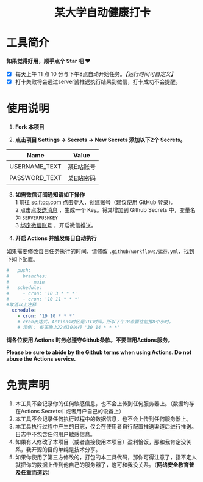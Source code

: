<div align="center">
<h1 align="center">
某大学自动健康打卡
 </h1>
 

</div>

# 工具简介


**如果觉得好用，顺手点个 Star 吧 ❤**

* [x] 每天上午 11 点 10 分与下午8点自动开始任务。*【运行时间可自定义】*
* [x] 打卡失败将会通过server酱推送执行结果到微信，打卡成功不会提醒。

# 使用说明
1. **Fork 本项目**

2. **点击项目 Settings -> Secrets -> New Secrets 添加以下2个 Secrets。**

| Name       | Value            |
| ---------- | ---------------- |
| USERNAME_TEXT | 某E站账号 |
| PASSWORD_TEXT   | 某E站密码 |


3. **如需微信订阅通知请如下操作**  
1 前往 [sc.ftqq.com](http://sc.ftqq.com/3.version) 点击登入，创建账号（建议使用 GitHub 登录）。  
2 点击点[发送消息](http://sc.ftqq.com/?c=code) ，生成一个 Key。将其增加到 Github Secrets 中，变量名为 `SERVERPUSHKEY`  
3 [绑定微信账号](http://sc.ftqq.com/?c=wechat&a=bind) ，开启微信推送。  


4. **开启 Actions 并触发每日自动执行**

如果需要修改每日任务执行的时间，请修改 `.github/workflows/运行.yml`，找到下如下配置。

```yml
#   push:
#     branches:
#       - main
#   schedule:
#     - cron: '10 3 * * *'
#     - cron: '10 11 * * *'
#取消以上注释
  schedule:
    - cron: '19 10 * * *'
    # cron表达式，Actions时区是UTC时间，所以下午18点要往前推8个小时。
    # 示例： 每天晚上22点30执行 '30 14 * * *'
```


**请各位使用 Actions 时务必遵守Github条款。不要滥用Actions服务。**

**Please be sure to abide by the Github terms when using Actions. Do not abuse the Actions service.**
# 免责声明

1. 本工具不会记录你的任何敏感信息，也不会上传到任何服务器上。（数据均存在Actions Secrets中或者用户自己的设备上）
2. 本工具不会记录任何执行过程中的数据信息，也不会上传到任何服务器上。
3. 本工具执行过程中产生的日志，仅会在使用者自行配置推送渠道后进行推送。日志中不包含任何用户敏感信息。
4. 如果有人修改了本项目（或者直接使用本项目）盈利恰饭，那和我肯定没关系，我开源的目的单纯是技术分享。
5. 如果你使用了第三方修改的，打包的本工具代码，那你可得注意了，指不定人就把你的数据上传到他自己的服务器了，这可和我没关系。（**网络安全教育普及任重而道远**）
